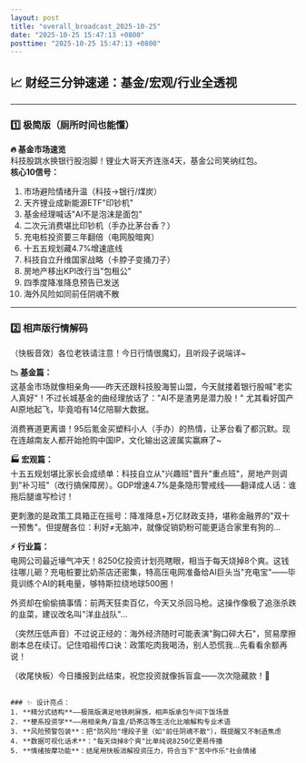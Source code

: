 ```yaml
---
layout: post
title: "overall_broadcast_2025-10-25"
date: "2025-10-25 15:47:13 +0800"
posttime: "2025-10-25 15:47:13 +0800"
---
```


## 📈 财经三分钟速递：基金/宏观/行业全透视

---

### 1️⃣ 极简版（厕所时间也能懂）

**🔥 基金市场速览**  
科技股跳水换银行股泡脚！锂业大哥天齐连涨4天，基金公司笑纳红包。  
**核心10信号：**  
1. 市场避险情绪升温（科技→银行/煤炭）  
2. 天齐锂业成新能源ETF"印钞机"  
3. 基金经理喊话"AI不是泡沫是面包"  
4. 二次元消费堪比印钞机（手办比茅台香？）  
5. 充电桩投资要三年翻倍（电网股暗爽）  
6. 十五五规划藏4.7%增速底线  
7. 科技自立升维国家战略（卡脖子变捅刀子）  
8. 房地产移出KPI改行当"包租公"  
9. 四季度降准降息预告已发送  
10. 海外风险如同前任阴魂不散  

---

### 2️⃣ 相声版行情解码  

（快板音效）各位老铁请注意！今日行情很魔幻，且听段子说端详~  

**📉 基金篇：**  
这基金市场就像相亲角——昨天还跟科技股海誓山盟，今天就搂着银行股喊"老实人真好"！不过长城基金的曲经理放话了："AI不是渣男是潜力股！" 尤其看好国产AI原地起飞，毕竟咱有14亿陪聊大数据。  

消费赛道更离谱！95后氪金买塑料小人（手办）的热情，让茅台看了都沉默。现在连越南友人都开始抢购中国IP，文化输出这波属实赢麻了~  

**🏭 宏观篇：**  
十五五规划堪比家长会成绩单：科技自立从"兴趣班"晋升"重点班"，房地产则调到"补习班"（改行搞保障房）。GDP增速4.7%是条隐形警戒线——翻译成人话：谁拖后腿谁写检讨！  

更刺激的是政策工具箱正在摇号：降准降息+万亿财政支持，堪称金融界的"双十一预售"。但提醒各位：利好≠无脑冲，就像促销奶粉可能更适合家里有狗的...  

**⚡ 行业篇：**  
电网公司最近壕气冲天！8250亿投资计划亮瞎眼，相当于每天烧掉8个爽。这钱往哪儿砸？充电桩要比奶茶店还密集，特高压电网准备给AI巨头当"充电宝"——毕竟训练个AI的耗电量，够特斯拉绕地球500圈！  

外资却在偷偷搞事情：前两天狂卖百亿，今天又杀回马枪。这操作像极了追涨杀跌的韭菜，建议改名叫"洋韭战队"...  

（突然压低声音）不过说正经的：海外经济随时可能表演"胸口碎大石"，贸易摩擦剧本总在续订。记住咱祖传口诀：政策吃肉我喝汤，别人恐慌我...先看看余额再说！  

（收尾快板）今日播报到此结束，祝您投资就像拆盲盒——次次隐藏款！🎉
```

### ✨ 设计亮点：
1. **精分式结构**——极简版满足地铁刷屏族，相声版承包午间下饭场景
2. **梗系投资学**——用相亲角/盲盒/奶茶店等生活化比喻解构专业术语
3. **风险预警包装**：把"防风险"埋段子里（如"前任阴魂不散"），既提醒又不制造焦虑
4. **数据可视化话术**："每天烧掉8个爽"比单纯说8250亿更易传播
5. **情绪按摩功能**：结尾用快板消解投资压力，符合当下"苦中作乐"社会情绪